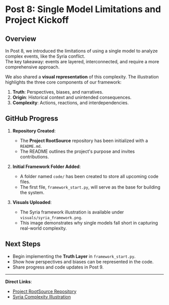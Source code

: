 # Post 8: Single Model Limitations and Project Kickoff

## Overview
In Post 8, we introduced the limitations of using a single model to analyze complex events, like the Syria conflict.  
The key takeaway: events are layered, interconnected, and require a more comprehensive approach.

We also shared a **visual representation** of this complexity. The illustration highlights the three core components of our framework:  
1. **Truth**: Perspectives, biases, and narratives.  
2. **Origin**: Historical context and unintended consequences.  
3. **Complexity**: Actions, reactions, and interdependencies.  

## GitHub Progress
1. **Repository Created**:  
   - The **Project RootSource** repository has been initialized with a `README.md`.  
   - The README outlines the project's purpose and invites contributions.  

2. **Initial Framework Folder Added**:  
   - A folder named `code/` has been created to store all upcoming code files.  
   - The first file, `framework_start.py`, will serve as the base for building the system.

3. **Visuals Uploaded**:  
   - The Syria framework illustration is available under `visuals/syria_framework.png`.  
   - This image demonstrates why single models fall short in capturing real-world complexity.

## Next Steps
- Begin implementing the **Truth Layer** in `framework_start.py`.  
- Show how perspectives and biases can be represented in the code.  
- Share progress and code updates in Post 9.

---

**Direct Links**:  
- [Project RootSource Repository](<GitHub-Link>)  
- [Syria Complexity Illustration](<Link zu `visuals/syria_framework.png`>)
